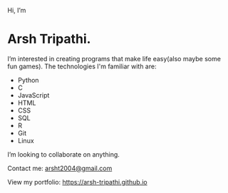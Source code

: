 Hi, I’m 
# Arsh Tripathi.
I’m interested in creating programs that make life easy(also maybe some fun games).
The technologies I'm familiar with are:
-  Python
-  C
-  JavaScript
-  HTML
-  CSS
-  SQL
-  R
-  Git
-  Linux

I’m looking to collaborate on anything.

Contact me: arsht2004@gmail.com

View my portfolio: https://arsh-tripathi.github.io


<!---
Vortex-0911/Vortex-0911 is a ✨ special ✨ repository because its `README.md` (this file) appears on your GitHub profile.
You can click the Preview link to take a look at your changes.
--->
